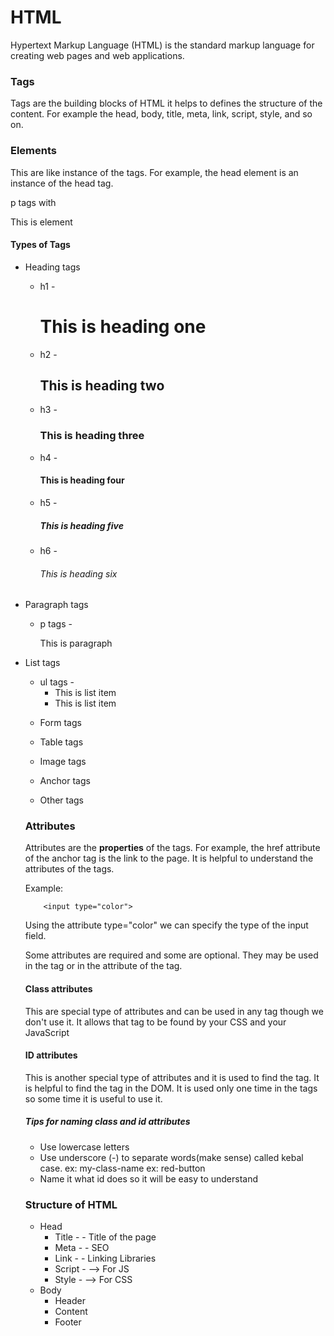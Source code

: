 # HTML
Hypertext Markup Language (HTML) is the standard markup language for creating web pages and web applications.

### Tags
Tags are the building blocks of HTML it helps to defines the structure of the content. For example the head, body, title, meta, link, script, style, and so on.

### Elements
This are like instance of the tags. For example, the head element is an instance of the head tag.

p tags with <p> This is element</p>

#### Types of Tags
* Heading tags

    * h1 - <h1> This is heading one </h1>
    * h2 - <h2> This is heading two </h2>

    * h3 - <h3> This is heading three </h3>
    * h4 - <h4> This is heading four </h4>
    * h5 - <h5> This is heading five </h5>
    * h6 - <h6> This is heading six </h6>
* Paragraph tags
    - p tags - <p> This is paragraph </p>
* List tags
    - ul tags - <ul>
        <li> This is list item </li>
        <li> This is list item </li>
        
* Form tags
* Table tags
* Image tags
* Anchor tags
* Other tags


### Attributes
Attributes are the **properties** of the tags. For example, the href attribute of the anchor tag is the link to the page.
It is helpful to understand the attributes of the tags.

Example:

        <input type="color">
Using the attribute type="color" we can specify the type of the input field.

Some attributes are required and some are optional. They may be used in the tag or in the attribute of the tag.


#### Class attributes
This are special type of attributes and can be used in any tag though we don't use it. It allows that tag to be found by your CSS and your JavaScript


#### ID attributes
This is another special type of attributes and it is used to find the tag. It is helpful to find the tag in the DOM. It is used only one time in the tags so some time it is useful to use it.


##### Tips for naming class and id attributes
* Use lowercase letters
* Use underscore (-) to separate words(make sense) called kebal case. ex: my-class-name
ex: red-button
* Name it what id does so it will be easy to understand


### Structure of HTML
* Head
    * Title - <title></title> - Title of the page
    * Meta - <meta></meta> - SEO
    * Link - <link></link> - Linking Libraries
    * Script - <script></script> --> For JS
    * Style - <style></style> --> For CSS
* Body
    * Header
    * Content
    * Footer
    